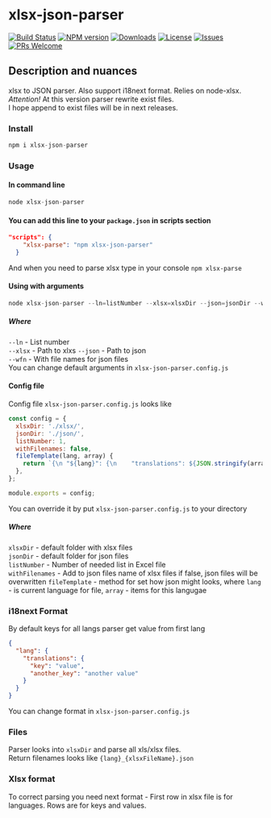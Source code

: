 # xlsx-json-parser
[![Build Status](https://travis-ci.org/irodger/xlsx-json-parser.svg?branch=master)](https://travis-ci.org/irodger/xlsx-json-parser)
[![NPM version](https://badge.fury.io/js/xlsx-json-parser.svg)](http://badge.fury.io/js/xlsx-json-parser)
[![Downloads](https://img.shields.io/npm/dm/xlsx-json-parser.svg)](http://npm-stat.com/charts.html?package=xlsx-json-parser)
[![License](https://img.shields.io/github/license/irodger/xlsx-json-parser.svg?style=flat-square)](https://github.com/irodger/xlsx-json-parser/blob/master/LICENSE)
[![Issues](https://img.shields.io/github/issues/irodger/xlsx-json-parser.svg?style=flat-square)](https://github.com/irodger/xlsx-json-parser/issues)
[![PRs Welcome](https://img.shields.io/badge/PRs-welcome-brightgreen.svg?style=flat-square)](https://github.com/irodger/xlsx-json-parser/pulls)

## Description and nuances
xlsx to JSON parser. Also support i18next format. Relies on node-xlsx.   
*Attention!* At this version parser rewrite exist files.  
I hope append to exist files will be in next releases.

### Install

```javascript
npm i xlsx-json-parser
```

### Usage
#### In command line
```javascript
node xlsx-json-parser
```

#### You can add this line to your `package.json` in scripts section
```json
"scripts": {
    "xlsx-parse": "npm xlsx-json-parser"
  }
```
And when you need to parse xlsx type in your console `npm xlsx-parse`

#### Using with arguments
```javascript static
node xlsx-json-parser --ln=listNumber --xlsx=xlsxDir --json=jsonDir --wfn
```
##### Where
`--ln` - List number  
`--xlsx` - Path to xlxs
`--json` - Path to json  
`--wfn` - With file names for json files   
You can change default arguments in `xlsx-json-parser.config.js`

#### Config file
Config file `xlsx-json-parser.config.js` looks like
```javascript
const config = {
  xlsxDir: './xlsx/',
  jsonDir: './json/',
  listNumber: 1,
  withFilenames: false,
  fileTemplate(lang, array) {
    return `{\n "${lang}": {\n    "translations": ${JSON.stringify(array)}\n  }\n}`
  },
};

module.exports = config;
```
You can override it by put `xlsx-json-parser.config.js` to your directory

##### Where
`xlsxDir` - default folder with xlsx files  
`jsonDir` - default folder for json files  
`listNumber` - Number of needed list in Excel file  
`withFilenames` - Add to json files name of xlsx files if false, json files will be overwritten
`fileTemplate` - method for set how json might looks, where `lang` - is current language for file, `array` - items for this langugae   

### i18next Format
By default keys for all langs parser get value from first lang
```json
{
  "lang": {
    "translations": {
      "key": "value",
      "another_key": "another value"
    }
  }
}
```
You can change format in `xlsx-json-parser.config.js`

### Files
Parser looks into `xlsxDir` and parse all xls/xlsx files.  
Return filenames looks like `{lang}_{xlsxFileName}.json`

### Xlsx format
To correct parsing you need next format - First row in xlsx file is for languages. Rows are for keys and values.